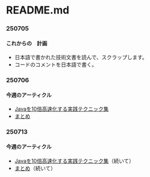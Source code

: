 # README.md

### 250705
#### これからの　計画
- 日本語で書かれた技術文書を読んで、スクラップします。
- コードのコメントを日本語で書く。

### 250706
#### 今週のアーティクル
- [Javaを10倍高速化する実践テクニック集](https://qiita.com/ShigemoriMasato/items/21a5e791cde3bfcbb8d2)
- [まとめ](速いJava.md)

### 250713
#### 今週のアーティクル
- [Javaを10倍高速化する実践テクニック集](https://qiita.com/ShigemoriMasato/items/21a5e791cde3bfcbb8d2)（続いて）
- [まとめ](速いJava.md)（続いて）